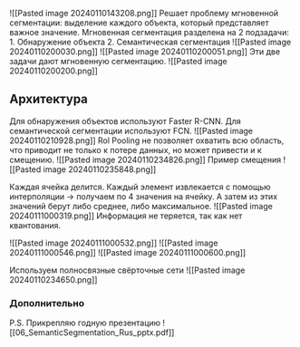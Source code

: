![[Pasted image 20240110143208.png]]
Решает проблему мгновенной сегментации: выделение каждого объекта, который представляет важное значение.
Мгновенная сегментация разделена на 2 подзадачи:
	1. Обнаружение объекта
	2. Семантическая сегментация
![[Pasted image 20240110200030.png]]
![[Pasted image 20240110200051.png]]
Эти две задачи дают мгновенную сегментацию. 
![[Pasted image 20240110200200.png]]

## **Архитектура**
Для обнаружения объектов используют Faster R-CNN.
Для семантической сегментации используют FCN.
![[Pasted image 20240110210928.png]]
Rol Pooling не позволяет охватить всю область, что приводит не только к потере данных, но может привести и к смещению.
![[Pasted image 20240110234826.png]]
Пример смещения
![[Pasted image 20240110235848.png]]

Каждая ячейка делится. Каждый элемент извлекается с помощью интерполяции -> получаем по 4 значения на ячейку. А затем из этих значений берут либо среднее, либо максимальное. 
![[Pasted image 20240111000319.png]]
Информация не теряется, так как нет квантования.


![[Pasted image 20240111000532.png]]
![[Pasted image 20240111000546.png]]
![[Pasted image 20240111000600.png]]


Используем полносвязные свёрточные сети
![[Pasted image 20240110234650.png]]

### Дополнительно
P.S. Прикрепляю годную презентацию
![[06_SemanticSegmentation_Rus_pptx.pdf]]
